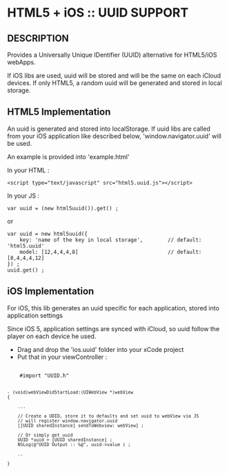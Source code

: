 HTML5 + iOS :: UUID SUPPORT
===========================


DESCRIPTION
-----------

Provides a Universally Unique IDentifier (UUID) alternative for HTML5/iOS webApps.

If iOS libs are used, uuid will be stored and will be the same on each iCloud devices.
If only HTML5, a random uuid will be generated and stored in local storage.


HTML5 Implementation
-------------------

An uuid is generated and stored into localStorage.
If uuid libs are called from your iOS application like described below, 'window.navigator.uuid' will be used.

An example is provided into 'example.html'

In your HTML :

	<script type="text/javascript" src="html5.uuid.js"></script>

In your JS :
	
	var uuid = (new html5uuid()).get() ;

or 

	var uuid = new html5uuid({
		key: 'name of the key in local storage',		// default: 'html5.uuid'
		model: [12,4,4,4,8]								// default: [8,4,4,4,12]
	}) ;
	uuid.get() ;


iOS Implementation
------------------

For iOS, this lib generates an uuid specific for each application, stored into application settings

Since iOS 5, application settings are synced with iCloud, so uuid follow the player on each device he used.

* Drag and drop the 'ios.uuid' folder into your xCode project
* Put that in your viewController :

<code>
	#import "UUID.h"

	- (void)webViewDidStartLoad:(UIWebView *)webView
	{

		...

	    // Create a UDID, store it to defaults and set uuid to webView via JS
	    // will register window.navigator.uuid 
	    [[UUID sharedInstance] sendToWebview: webView] ;

	    // Or simply get uuid
	    UUID *uuid = [UUID sharedInstance] ;
   		NSLog(@"UUID Output :: %@", uuid->value ) ;

	    ..

	}
</code>
